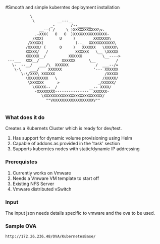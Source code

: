 #Smooth and simple kuberntes deployment installation
```
           \
            \          __---__
                    _-       /--______
               __--( /     \ )XXXXXXXXXXX\v.
             .-XXX(   O   O  )XXXXXXXXXXXXXXX-
            /XXX(       U     )        XXXXXXX\
          /XXXXX(              )--_  XXXXXXXXXXX\
         /XXXXX/ (      O     )   XXXXXX   \XXXXX\
         XXXXX/   /            XXXXXX   \__ \XXXXX
         XXXXXX__/          XXXXXX         \__---->
 ---___  XXX__/          XXXXXX      \__         /
   \-  --__/   ___/\  XXXXXX            /  ___--/=
    \-\    ___/    XXXXXX              '--- XXXXXX
       \-\/XXX\ XXXXXX                      /XXXXX
         \XXXXXXXXX   \                    /XXXXX/
          \XXXXXX      >                 _/XXXXX/
            \XXXXX--__/              __-- XXXX/
             -XXXXXXXX---------------  XXXXXX-
                \XXXXXXXXXXXXXXXXXXXXXXXXXX/
                  ""VXXXXXXXXXXXXXXXXXXV""


```

### What does it do 
Creates a Kubernets Cluster which is ready for dev/test. 
1. Has support for dynamic volume provisioning using Helm
2. Capable of addons as provided in the 'task' section
3. Supports kuberntes nodes with static/dynamic IP addressing

### Prerequistes
1. Currently works on Vmware 
2. Needs a Vmware VM template to start off
3. Existing NFS Server
4. Vmware distributed vSwitch

### Input
The input json needs details specific to vmware and the ova to be used.

### Sample OVA 
`
http://172.26.236.48/OVA/KubernetesBase/
`
